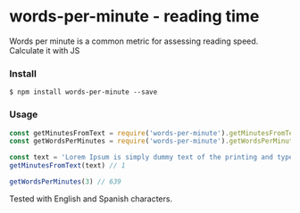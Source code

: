 # words-per-minute - reading time
Words per minute is a common metric for assessing reading speed. Calculate it with JS

### Install

`$ npm install words-per-minute --save`

### Usage
```javascript
const getMinutesFromText = require('words-per-minute').getMinutesFromText
const getWordsPerMinutes = require('words-per-minute').getWordsPerMinutes

const text = 'Lorem Ipsum is simply dummy text of the printing and typesetting industry.'
getMinutesFromText(text) // 1

getWordsPerMinutes(3) // 639

```

Tested with English and Spanish characters.
